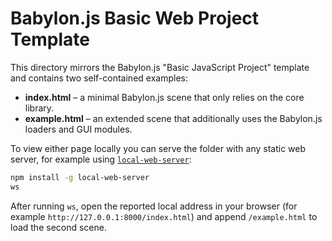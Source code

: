 # Babylon.js Basic Web Project Template

This directory mirrors the Babylon.js "Basic JavaScript Project" template and contains two self-contained examples:

- **index.html** – a minimal Babylon.js scene that only relies on the core library.
- **example.html** – an extended scene that additionally uses the Babylon.js loaders and GUI modules.

To view either page locally you can serve the folder with any static web server, for example using [`local-web-server`](https://www.npmjs.com/package/local-web-server):

```bash
npm install -g local-web-server
ws
```

After running `ws`, open the reported local address in your browser (for example `http://127.0.0.1:8000/index.html`) and append `/example.html` to load the second scene.
